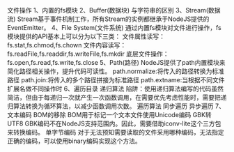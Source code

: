 文件操作
1、内置的fs模块
2、Buffer(数据块)
    与字符串的区别
3、Stream(数据流)
    Stream基于事件机制工作，所有Stream的实例都继承于NodeJS提供的EventEmitter。
4、File System(文件系统)
    通过内置fs模块对文件进行操作，fs模块提供的API基本上可以分为以下三类：
    文件属性读写：fs.stat,fs.chmod,fs.chown
    文件内容读写：fs.readFile,fs.readdir,fs.writeFile,fs.mkdir
    底层文件操作：fs.open,fs.read,fs.write,fs.close
5、Path(路径)
    NodeJS提供了path内置模块来简化路径相关操作，提升代码可读性。
    path.normalize:将传入的路径转换为标准路径
    path.join:将传入的多个路径拼接为标准路径
    path.extname:当根据不同文件扩展名做不同操作时
6、遍历目录
    递归算法
        陷阱：使用递归算法编写的代码虽然简洁，但由于每递归一次就产生一次函数调用，在需要优先考虑性能时，需要把递归算法转换为循环算法，以减少函数调用次数。
    遍历算法
        同步遍历
        异步遍历
7、文本编码
    BOM的移除
        BOM用于标记一个文本文件使用Unicode编码
    GBK转UTF8
        GBK编码不在NodeJS支持范围内。因此，需要借助iconv-lite这个三方包来转换编码。
    单字节编码
        对于无法预知需要读取的文件采用哪种编码，无法指定正确的编码，可以使用binary编码实现这个方法。
